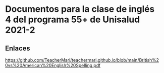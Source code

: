 # Documentos para la clase de inglés 4 del programa 55+ de Unisalud 2021-2

## Enlaces

https://github.com/TeacherMari/teachermari.github.io/blob/main/British%20vs%20American%20English%20Spelling.pdf
